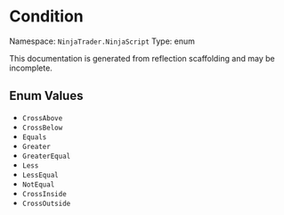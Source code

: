 # Condition

Namespace: `NinjaTrader.NinjaScript`
Type: enum

This documentation is generated from reflection scaffolding and may be incomplete.

## Enum Values
- `CrossAbove`
- `CrossBelow`
- `Equals`
- `Greater`
- `GreaterEqual`
- `Less`
- `LessEqual`
- `NotEqual`
- `CrossInside`
- `CrossOutside`
